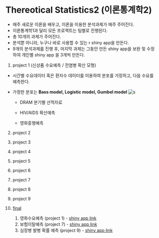 # Thereotical Statistics2 (이론통계학2)

* 매주 새로운 이론을 배우고, 이론을 이용한 분석과제가 매주 주어진다.
* 이론통계학1과 달리 모든 프로젝트는 팀별로 진행된다.
* 총 10개의 과제가 주어진다.
* 분석뿐 아니라, 누구나 바로 사용할 수 있는 r shiny app을 만든다.
* 9개의 분석과제를 진행 후, 마지막 과제는 그동안 만든 shiny app을 보완 및 수정하여 개인별 shiny app 을 3개씩 만든다.

1. project 1 (신상품 수요예측 / 전염병 확산 모형)
- 시간별 수요데이터 혹은 환자수 데이터를 이용하여 분포를 가정하고, 다음 수요를 예측한다.
- 가정한 분포는 __Bass model, Logistic model, Gumbel model__
![s](C:/Users/wjssm/Desktop/0.graduate/2nd/TS2/project1_models.JPG "1")

    * <part A> DRAM 분기별 선적자료
 
    * <part B> HIV/AIDS 확산예측

    * <part C> 영화흥행예측

2. project 2

3. project 3

4. project 4

5. project 5

6. project 6

7. project 7

8. project 8

9. project 9

10. [final](https://github.com/miniii222/study_in_graduate/edit/master/Thereotical_statistics2/final_project/)
    1. 영화수요예측 (project 1) - [shiny app link](https://miniii222.shinyapps.io/movie/)
    2. 보험이탈예측 (project 7) - [shiny app link](https://miniii222.shinyapps.io/crmcrm/)
    3. 심장병 발병 확률 예측 (project 9) - [shiny app link](https://miniii222.shinyapps.io/heart/)
